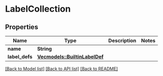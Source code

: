 # LabelCollection

## Properties

Name | Type | Description | Notes
------------ | ------------- | ------------- | -------------
**name** | **String** |  | 
**label_defs** | [**Vec<models::BuiltinLabelDef>**](BuiltinLabelDef.md) |  | 

[[Back to Model list]](../README.md#documentation-for-models) [[Back to API list]](../README.md#documentation-for-api-endpoints) [[Back to README]](../README.md)


